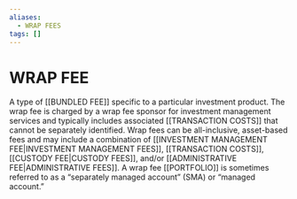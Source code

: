 ```yaml
---
aliases:
  - WRAP FEES
tags: []
---
```

# WRAP FEE
A type of [[BUNDLED FEE]] specific to a particular investment product. The wrap fee is charged by a wrap fee sponsor for investment management services and typically includes associated [[TRANSACTION COSTS]] that cannot be separately identified. Wrap fees can be all-inclusive, asset-based fees and may include a combination of [[INVESTMENT MANAGEMENT FEE|INVESTMENT MANAGEMENT FEES]], [[TRANSACTION COSTS]], [[CUSTODY FEE|CUSTODY FEES]], and/or [[ADMINISTRATIVE FEE|ADMINISTRATIVE FEES]]. A wrap fee [[PORTFOLIO]] is sometimes referred to as a “separately managed account” (SMA) or “managed account.”